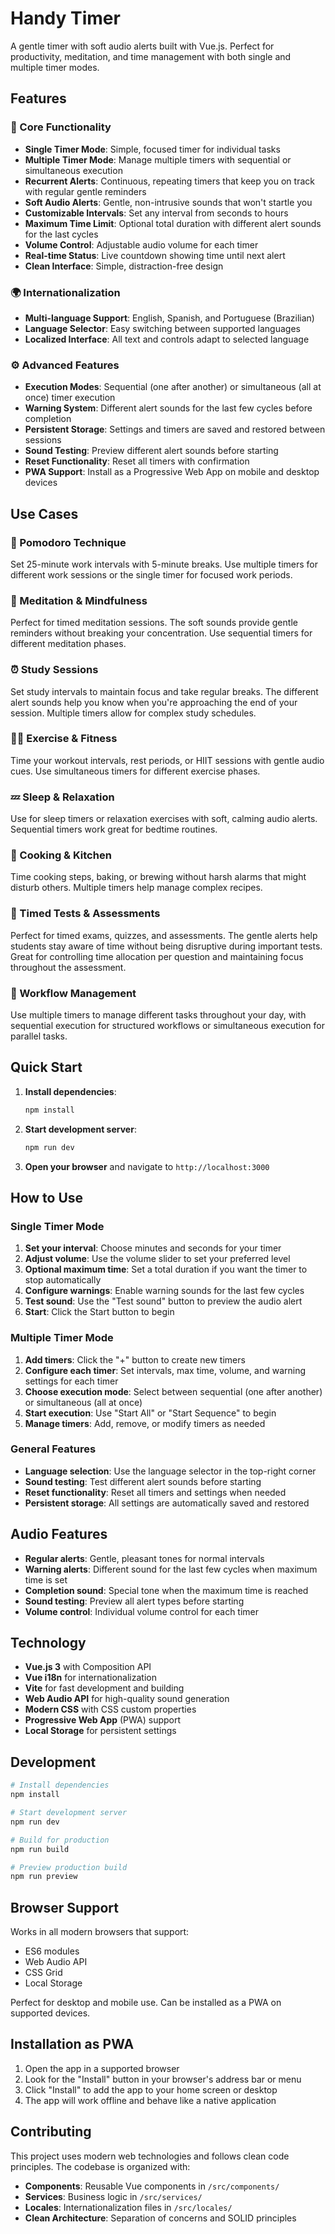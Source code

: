 # Handy Timer

A gentle timer with soft audio alerts built with Vue.js. Perfect for productivity, meditation, and time management with both single and multiple timer modes.

## Features

### 🎯 Core Functionality
- **Single Timer Mode**: Simple, focused timer for individual tasks
- **Multiple Timer Mode**: Manage multiple timers with sequential or simultaneous execution
- **Recurrent Alerts**: Continuous, repeating timers that keep you on track with regular gentle reminders
- **Soft Audio Alerts**: Gentle, non-intrusive sounds that won't startle you
- **Customizable Intervals**: Set any interval from seconds to hours
- **Maximum Time Limit**: Optional total duration with different alert sounds for the last cycles
- **Volume Control**: Adjustable audio volume for each timer
- **Real-time Status**: Live countdown showing time until next alert
- **Clean Interface**: Simple, distraction-free design

### 🌍 Internationalization
- **Multi-language Support**: English, Spanish, and Portuguese (Brazilian)
- **Language Selector**: Easy switching between supported languages
- **Localized Interface**: All text and controls adapt to selected language

### ⚙️ Advanced Features
- **Execution Modes**: Sequential (one after another) or simultaneous (all at once) timer execution
- **Warning System**: Different alert sounds for the last few cycles before completion
- **Persistent Storage**: Settings and timers are saved and restored between sessions
- **Sound Testing**: Preview different alert sounds before starting
- **Reset Functionality**: Reset all timers with confirmation
- **PWA Support**: Install as a Progressive Web App on mobile and desktop devices

## Use Cases

### 🍅 Pomodoro Technique
Set 25-minute work intervals with 5-minute breaks. Use multiple timers for different work sessions or the single timer for focused work periods.

### 🧘 Meditation & Mindfulness
Perfect for timed meditation sessions. The soft sounds provide gentle reminders without breaking your concentration. Use sequential timers for different meditation phases.

### ⏰ Study Sessions
Set study intervals to maintain focus and take regular breaks. The different alert sounds help you know when you're approaching the end of your session. Multiple timers allow for complex study schedules.

### 🏃‍♂️ Exercise & Fitness
Time your workout intervals, rest periods, or HIIT sessions with gentle audio cues. Use simultaneous timers for different exercise phases.

### 💤 Sleep & Relaxation
Use for sleep timers or relaxation exercises with soft, calming audio alerts. Sequential timers work great for bedtime routines.

### 🍳 Cooking & Kitchen
Time cooking steps, baking, or brewing without harsh alarms that might disturb others. Multiple timers help manage complex recipes.

### 📝 Timed Tests & Assessments
Perfect for timed exams, quizzes, and assessments. The gentle alerts help students stay aware of time without being disruptive during important tests. Great for controlling time allocation per question and maintaining focus throughout the assessment.

### 🎯 Workflow Management
Use multiple timers to manage different tasks throughout your day, with sequential execution for structured workflows or simultaneous execution for parallel tasks.

## Quick Start

1. **Install dependencies**:

   ```bash
   npm install
   ```

2. **Start development server**:

   ```bash
   npm run dev
   ```

3. **Open your browser** and navigate to `http://localhost:3000`

## How to Use

### Single Timer Mode
1. **Set your interval**: Choose minutes and seconds for your timer
2. **Adjust volume**: Use the volume slider to set your preferred level
3. **Optional maximum time**: Set a total duration if you want the timer to stop automatically
4. **Configure warnings**: Enable warning sounds for the last few cycles
5. **Test sound**: Use the "Test sound" button to preview the audio alert
6. **Start**: Click the Start button to begin

### Multiple Timer Mode
1. **Add timers**: Click the "+" button to create new timers
2. **Configure each timer**: Set intervals, max time, volume, and warning settings for each timer
3. **Choose execution mode**: Select between sequential (one after another) or simultaneous (all at once)
4. **Start execution**: Use "Start All" or "Start Sequence" to begin
5. **Manage timers**: Add, remove, or modify timers as needed

### General Features
- **Language selection**: Use the language selector in the top-right corner
- **Sound testing**: Test different alert sounds before starting
- **Reset functionality**: Reset all timers and settings when needed
- **Persistent storage**: All settings are automatically saved and restored

## Audio Features

- **Regular alerts**: Gentle, pleasant tones for normal intervals
- **Warning alerts**: Different sound for the last few cycles when maximum time is set
- **Completion sound**: Special tone when the maximum time is reached
- **Sound testing**: Preview all alert types before starting
- **Volume control**: Individual volume control for each timer

## Technology

- **Vue.js 3** with Composition API
- **Vue i18n** for internationalization
- **Vite** for fast development and building
- **Web Audio API** for high-quality sound generation
- **Modern CSS** with CSS custom properties
- **Progressive Web App** (PWA) support
- **Local Storage** for persistent settings

## Development

```bash
# Install dependencies
npm install

# Start development server
npm run dev

# Build for production
npm run build

# Preview production build
npm run preview
```

## Browser Support

Works in all modern browsers that support:

- ES6 modules
- Web Audio API
- CSS Grid
- Local Storage

Perfect for desktop and mobile use. Can be installed as a PWA on supported devices.

## Installation as PWA

1. Open the app in a supported browser
2. Look for the "Install" button in your browser's address bar or menu
3. Click "Install" to add the app to your home screen or desktop
4. The app will work offline and behave like a native application

## Contributing

This project uses modern web technologies and follows clean code principles. The codebase is organized with:

- **Components**: Reusable Vue components in `/src/components/`
- **Services**: Business logic in `/src/services/`
- **Locales**: Internationalization files in `/src/locales/`
- **Clean Architecture**: Separation of concerns and SOLID principles

